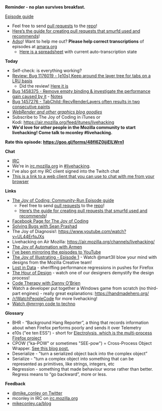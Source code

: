 **Reminder - no plan survives breakfast.**

[Episode guide](https://mikeconley.github.io/joy-of-coding-episode-guide/)

- Feel free to send [pull requests](https://help.github.com/articles/about-pull-requests/) to the [repo](https://github.com/mikeconley/joy-of-coding-episode-guide)!
- [Here’s the guide for creating pull requests that smurfd used and recommends](https://akrabat.com/the-beginners-guide-to-contributing-to-a-github-project/%20)!
- [Adso](https://github.com/mikeconley/joy-of-coding-episode-guide/tree/master/utils/adso)! Want to help me out? **Please help correct transcriptions** of episodes at [amara.org](http://amara.org)
    - [Here is a spreadsheet](https://docs.google.com/spreadsheets/d/1LiDWBkZ762LZQDYyFPmiXEGCJLT7cnLiAh3inehjdWc/edit?usp=sharing) with current auto-transcription state

**Today**

- Self-check: is everything working?
- [Review: ](https://bugzilla.mozilla.org/show_bug.cgi?id=1176019)[Bug 1176019 - [e10s] Keep around the layer tree for tabs on a LRU basis](https://bugzilla.mozilla.org/show_bug.cgi?id=1176019)
    - Did the review! [Here it is](https://bugzilla.mozilla.org/show_bug.cgi?id=1176019#c31)
- [Bug 1458375 - Remove empty binding & investigate the performance gain caused by it](https://bugzilla.mozilla.org/show_bug.cgi?id=1458375) - [Notes](https://www.evernote.com/l/AbL8W7Z3KEFOIYxF1lokPhfiLLqDGD58A3o)
- [Bug 1457276 - TabChild::RecvRenderLayers often results in two consecutive paints](https://bugzilla.mozilla.org/show_bug.cgi?id=1457276)
- *[WebRender and other graphics blog goodies](https://mozillagfx.wordpress.com/)*
- Subscribe to The Joy of Coding in iTunes or Kodi: https://air.mozilla.org/feed/itunes/livehacking
- **We'd love for other people in the Mozilla community to start livehacking! Come talk to mconley #livehacking.**

**Rate this episode: https://goo.gl/forms/48fl6Z0ijiEILWrn1**

**Chat**

- [IRC](https://wiki.mozilla.org/IRC)
- We're in [irc.mozilla.org](http://irc.mozilla.org) in [#livehacking](http://client00.chat.mibbit.com/?channel=%23livehacking&server=irc.mozilla.org).
- I’ve also got my IRC client signed into the Twitch chat
- [This is a link to a web client that you can use to chat with me from your browser](https://client00.chat.mibbit.com/?channel=%23livehacking&server=irc.mozilla.org)

**Links**

- [The Joy of Coding: Community-Run Episode guide](https://mikeconley.github.io/joy-of-coding-episode-guide/)
    - Feel free to send [pull requests](https://help.github.com/articles/about-pull-requests/) to the [repo](https://github.com/mikeconley/joy-of-coding-episode-guide)!
    - [Here’s the guide for creating pull requests that smurfd used and recommends](https://akrabat.com/the-beginners-guide-to-contributing-to-a-github-project/%20)!
- [Facebook Page for The Joy of Coding](https://www.facebook.com/TheJoyOfCoding1/)
- [Solving Bugs with Sean Prashad](https://www.youtube.com/channel/UCRxijHyajcDWdjRK_9jmLYw)
- The Joy of Diagnosis!: https://www.youtube.com/watch?v=UL44ErfqJXs
- Livehacking on Air Mozilla: https://air.mozilla.org/channels/livehacking/
- [The Joy of Automation with Armen](https://www.youtube.com/channel/UCBgCmdvPaoYyha7JI33rfDQ)
- [I've been mirroring the episodes to YouTube](https://www.youtube.com/playlist?list=PLmaFLMwlbk8wKMvfEEzp9Hfdlid8VYpL5)
- [The Joy of Illustrating - Episode 1](https://www.youtube.com/watch?v=5g82nBPNVbc) - Watch @mart3ll blow your mind with designs from the Mozilla Creative team!
- [Lost in Data](https://air.mozilla.org/lost-in-data-episode-1/) - sheriffing performance regressions in pushes for Firefox
- [The Hour of Design](https://www.youtube.com/watch?v=8_Ld4hOU1QU) - watch one of our designers demystify the design process!
- [Code Therapy with Danny O’Brien](https://www.youtube.com/channel/UCDShi-SQdFVRnQrMla9G_kQ)
- Watch a developer put together a Windows game from scratch (no third-part engines) - really great explanations: https://handmadehero.org/
- [/r/WatchPeopleCode](https://www.reddit.com/r/WatchPeopleCode) for more livehacking!
- [Watch @mrrrgn code to techno](https://www.youtube.com/channel/UC9ggHzjP5TepAxkrQyQCyJg)

**Glossary**

- BHR - “Background Hang Reporter”, a thing that records information about when Firefox performs poorly and sends it over Telemetry
- e10s ("ee ten ESS") - short for [Electrolysis, which is the multi-process Firefox project](https://wiki.mozilla.org/Electrolysis)
- CPOW ("ka-POW" or sometimes "SEE-pow") = Cross-Process Object Wrapper. [See this blog post.](http://mikeconley.ca/blog/2015/02/17/on-unsafe-cpow-usage-in-firefox-desktop-and-why-is-my-nightly-so-sluggish-with-e10s-enabled/)
- Deserialize - "turn a serialized object back into the complex object”
- Serialize - "turn a complex object into something that can be represented as primitives, like strings, integers, etc
- Regression - something that made behaviour worse rather than better. Regress means to “go backward”, more or less.

**Feedback**

- [@mike_conley on Twitter](https://twitter.com/mike_conley)
- mconley in IRC on [irc.mozilla.org](http://irc.mozilla.org)
- [mikeconley.ca/blog](http://mikeconley.ca/blog/)
